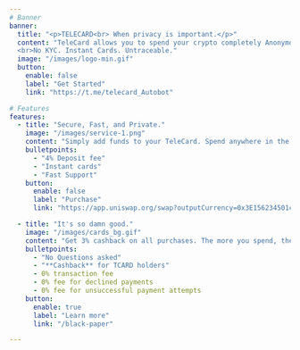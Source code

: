 ```yaml
---
# Banner
banner:
  title: "<p>TELECARD<br> When privacy is important.</p>"
  content: "TeleCard allows you to spend your crypto completely Anonymous 🎭.  
  <br>No KYC. Instant Cards. Untraceable."
  image: "/images/logo-min.gif"
  button:
    enable: false
    label: "Get Started"
    link: "https://t.me/telecard_Autobot"

# Features
features:
  - title: "Secure, Fast, and Private."
    image: "/images/service-1.png"
    content: "Simply add funds to your TeleCard. Spend anywhere in the world. It's the quickest and the most discreet way to spend your crypto assets. No hidden costs. No surprises."
    bulletpoints:
      - "4% Deposit fee"
      - "Instant cards"
      - "Fast Support"
    button:
      enable: false
      label: "Purchase"
      link: "https://app.uniswap.org/swap?outputCurrency=0x3E156234501c41A041a178fF547E295609c4769A&inputCurrency=ETH"

  - title: "It's so damn good."
    image: "/images/cards_bg.gif"
    content: "Get 3% cashback on all purchases. The more you spend, the more you earn. It's that simple. No hidden costs. No surprises."
    bulletpoints:
      - "No Questions asked"
      - "**Cashback** for TCARD holders"
      - 0% transaction fee
      - 0% fee for declined payments
      - 0% fee for unsuccessful payment attempts
    button:
      enable: true
      label: "Learn more"
      link: "/black-paper"

---
```

